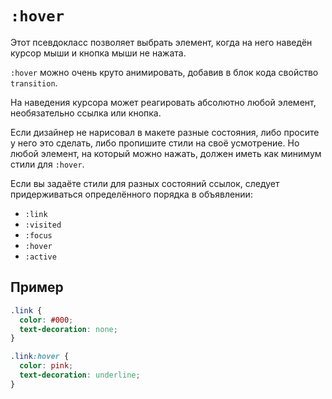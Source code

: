 <link rel="stylesheet" href="../../VSCODE/markdown.css">

# `:hover`

Этот псевдокласс позволяет выбрать элемент, когда на него наведён курсор мыши и кнопка мыши не нажата.

`:hover` можно очень круто анимировать, добавив в блок кода свойство `transition`.

На наведения курсора может реагировать абсолютно любой элемент, необязательно ссылка или кнопка.

Если дизайнер не нарисовал в макете разные состояния, либо просите у него это сделать, либо пропишите стили на своё усмотрение. Но любой элемент, на который можно нажать, должен иметь как минимум стили для `:hover`.

Если вы задаёте стили для разных состояний ссылок, следует придерживаться определённого порядка в объявлении:

- `:link`
- `:visited`
- `:focus`
- `:hover`
- `:active`

## Пример

```css
.link {
  color: #000;
  text-decoration: none;
}

.link:hover {
  color: pink;
  text-decoration: underline;
}
```
